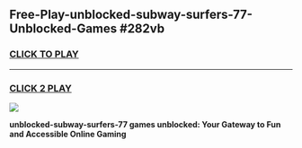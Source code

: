 
## Free-Play-unblocked-subway-surfers-77-Unblocked-Games #282vb
<h3>
<a href="https://news.freeplayer.one?title=unblocked-subway-surfers-77&ref=8M">CLICK TO PLAY</a></h3>
<hr>

<h3>
<a href="https://news.freeplayer.one?title=unblocked-subway-surfers-77&ref=8M">CLICK 2 PLAY</a>
  
</h3>

<a href="https://news.freeplayer.one?title=unblocked-subway-surfers-77&ref=8M"><img src="https://clearcache.store/games.png"></a>


**unblocked-subway-surfers-77 games unblocked: Your Gateway to Fun and Accessible Online Gaming**
